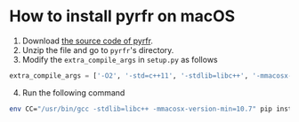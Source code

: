 # How to install pyrfr on macOS

1. Download [the source code of pyrfr](https://pypi.org/project/pyrfr/).
2. Unzip the file and go to `pyrfr`'s directory.
3. Modify the `extra_compile_args` in `setup.py` as follows
```python
extra_compile_args = ['-O2', '-std=c++11', '-stdlib=libc++', '-mmacosx-version-min=10.7']
```
4. Run the following command
```bash
env CC="/usr/bin/gcc -stdlib=libc++ -mmacosx-version-min=10.7" pip install .
```
